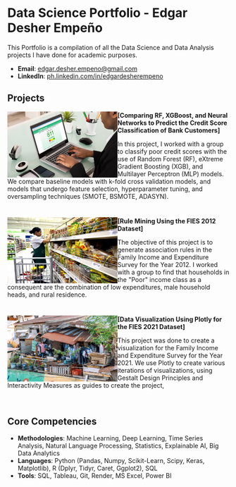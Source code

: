 # Data Science Portfolio - Edgar Desher Empeño
This Portfolio is a compilation of all the Data Science and Data Analysis projects I have done for academic purposes.

- **Email**: [edgar.desher.empeno@gmail.com](edgar.desher.empeno@gmail.com)
- **LinkedIn**: [ph.linkedin.com/in/edgardesherempeno](https://ph.linkedin.com/in/edgardesherempeno)

## Projects

<img align="left" width="250" height="150" src="https://github.com/edgardesher/edgardesher/blob/ee194ea0430ffc730f7f8093bc75e79c634302bf/01.jpg"> **[Comparing RF, XGBoost, and Neural Networks to Predict the Credit Score Classification of Bank Customers]**

In this project, I worked with a group to classify poor credit scores with the use of Random Forest (RF), eXtreme Gradient Boosting (XGB), and Multilayer Perceptron (MLP) models. We compare baseline models with k-fold cross validation models, and models that undergo feature selection, hyperparameter tuning, and oversampling techniques (SMOTE, BSMOTE, ADASYN).

#

<img align="left" width="250" height="150" src="https://github.com/edgardesher/edgardesher/blob/ee194ea0430ffc730f7f8093bc75e79c634302bf/02.jpg"> **[Rule Mining Using the FIES 2012 Dataset]**

The objective of this project is to generate association rules in the Family Income and Expenditure Survey for the Year 2012. I worked with a group to find that households in the "Poor" income class as a consequent are the combination of low expenditures, male household heads, and rural residence.

#

<img align="left" width="250" height="150" src="https://github.com/edgardesher/edgardesher/blob/ee194ea0430ffc730f7f8093bc75e79c634302bf/03.jpg"> **[Data Visualization Using Plotly for the FIES 2021 Dataset]**
 
This project was done to create a visualization for the Family Income and Expenditure Survey for the Year 2021. We use Plotly to create various iterations of visualizations, using Gestalt Design Principles and Interactivity Measures as guides to create the project, 

<br />
 
## Core Competencies

- **Methodologies**: Machine Learning, Deep Learning, Time Series Analysis, Natural Language Processing, Statistics, Explainable AI, Big Data Analytics
- **Languages**: Python (Pandas, Numpy, Scikit-Learn, Scipy, Keras, Matplotlib), R (Dplyr, Tidyr, Caret, Ggplot2), SQL
- **Tools**: SQL, Tableau, Git, Render, MS Excel, Power BI

